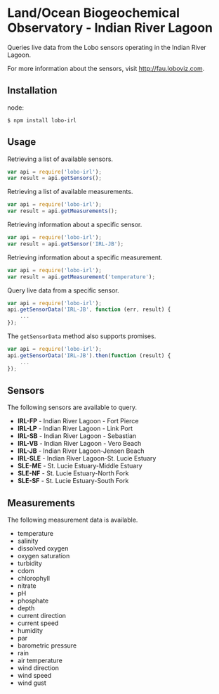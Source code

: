 # Land/Ocean Biogeochemical Observatory - Indian River Lagoon
Queries live data from the Lobo sensors operating in the Indian River Lagoon.

For more information about the sensors, visit http://fau.loboviz.com.
## Installation

node:

```
$ npm install lobo-irl
```

## Usage

Retrieving a list of available sensors.

```js
var api = require('lobo-irl');
var result = api.getSensors();
```

Retrieving a list of available measurements.

```js
var api = require('lobo-irl');
var result = api.getMeasurements();
```

Retrieving information about a specific sensor.

```js
var api = require('lobo-irl');
var result = api.getSensor('IRL-JB');
```

Retrieving information about a specific measurement.

```js
var api = require('lobo-irl');
var result = api.getMeasurement('temperature');
```

Query live data from a specific sensor.

```js
var api = require('lobo-irl');
api.getSensorData('IRL-JB', function (err, result) {
    ...
});
```

The `getSensorData` method also supports promises.

```js
var api = require('lobo-irl');
api.getSensorData('IRL-JB').then(function (result) {
    ...
});
```

## Sensors
The following sensors are available to query.

- **IRL-FP** - Indian River Lagoon - Fort Pierce
- **IRL-LP** - Indian River Lagoon - Link Port
- **IRL-SB** - Indian River Lagoon - Sebastian
- **IRL-VB** - Indian River Lagoon - Vero Beach
- **IRL-JB** - Indian River Lagoon-Jensen Beach
- **IRL-SLE** - Indian River Lagoon-St. Lucie Estuary
- **SLE-ME** - St. Lucie Estuary-Middle Estuary
- **SLE-NF** - St. Lucie Estuary-North Fork
- **SLE-SF** - St. Lucie Estuary-South Fork

## Measurements
The following measurement data is available.

- temperature
- salinity
- dissolved oxygen
- oxygen saturation
- turbidity
- cdom
- chlorophyll
- nitrate
- pH
- phosphate
- depth
- current direction
- current speed
- humidity
- par
- barometric pressure
- rain
- air temperature
- wind direction
- wind speed
- wind gust 
